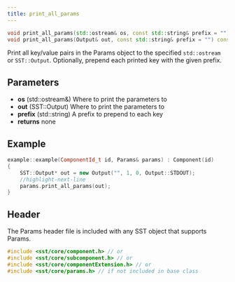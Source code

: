 ```yaml
---
title: print_all_params
---
```

```cpp
void print_all_params(std::ostream& os, const std::string& prefix = "") const;
void print_all_params(Output& out, const std::string& prefix = "") const;
```

Print all key/value pairs in the Params object to the specified `std::ostream` or `SST::Output`. Optionally, prepend each printed key with the given prefix.

## Parameters
* **os** (std::ostream&) Where to print the parameters to
* **out** (SST::Output) Where to print the parameters to
* **prefix** (std::string) A prefix to prepend to each key
* **returns** none


## Example

```cpp
example::example(ComponentId_t id, Params& params) : Component(id)
{
    SST::Output* out = new Output("", 1, 0, Output::STDOUT);
    //highlight-next-line
    params.print_all_params(out);
}
```

## Header
The Params header file is included with any SST object that supports Params.
```cpp
#include <sst/core/component.h> // or
#include <sst/core/subcomponent.h> // or
#include <sst/core/componentExtension.h> // or
#include <sst/core/params.h> // if not included in base class
```